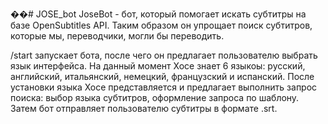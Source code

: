 ��#   J O S E _ b o t 
 
 JoseBot - бот, который помогает искать субтитры на базе OpenSubtitles API.
Таким образом он упрощает поиск субтитров, которые мы, переводчики, могли бы переводить. 

/start запускает бота, после чего он предлагает пользователю выбрать язык интерфейса. На данный момент Хосе знает 6 языкоы: русский, английский, итальянский, немецкий, французский и испанский.
После установки языка Хосе представляется и предлагает выполнить запрос поиска: выбор языка субтитров, оформление запроса по шаблону.
Затем бот отправляет пользователю субтитры в формате .srt.
